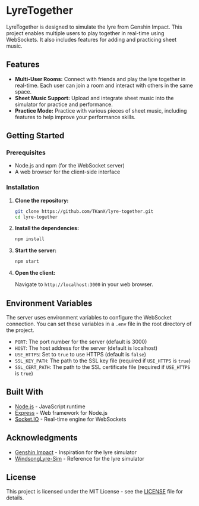 # LyreTogether

LyreTogether is designed to simulate the lyre from Genshin Impact. This project enables multiple users to play together in real-time using WebSockets. It also includes features for adding and practicing sheet music.

## Features

- **Multi-User Rooms:** Connect with friends and play the lyre together in real-time. Each user can join a room and interact with others in the same space.
- **Sheet Music Support:** Upload and integrate sheet music into the simulator for practice and performance.
- **Practice Mode:** Practice with various pieces of sheet music, including features to help improve your performance skills.

## Getting Started

### Prerequisites

- Node.js and npm (for the WebSocket server)
- A web browser for the client-side interface

### Installation

1. **Clone the repository:**

   ```bash
   git clone https://github.com/TKanX/lyre-together.git
   cd lyre-together
   ```

2. **Install the dependencies:**

   ```bash
   npm install
   ```

3. **Start the server:**

   ```bash
   npm start
   ```

4. **Open the client:**

   Navigate to `http://localhost:3000` in your web browser.

## Environment Variables

The server uses environment variables to configure the WebSocket connection. You can set these variables in a `.env` file in the root directory of the project.

- `PORT`: The port number for the server (default is 3000)
- `HOST`: The host address for the server (default is localhost)
- `USE_HTTPS`: Set to `true` to use HTTPS (default is `false`)
- `SSL_KEY_PATH`: The path to the SSL key file (required if `USE_HTTPS` is `true`)
- `SSL_CERT_PATH`: The path to the SSL certificate file (required if `USE_HTTPS` is `true`)

## Built With

- [Node.js](https://nodejs.org/) - JavaScript runtime
- [Express](https://expressjs.com/) - Web framework for Node.js
- [Socket.IO](https://socket.io/) - Real-time engine for WebSockets

## Acknowledgments

- [Genshin Impact](https://genshin.mihoyo.com/) - Inspiration for the lyre simulator
- [WindsongLyre-Sim](https://github.com/haveyouwantto/WindsongLyre-Sim/) - Reference for the lyre simulator

## License

This project is licensed under the MIT License - see the [LICENSE](LICENSE) file for details.
